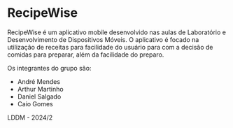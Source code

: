 # RecipeWise

RecipeWise é um aplicativo mobile desenvolvido nas aulas de Laboratório e Desenvolvimento de Dispositivos Móveis. O aplicativo é focado na utilização de receitas para facilidade do usuário para com a decisão de comidas para preparar, além da facilidade do preparo.

Os integrantes do grupo são:
- André Mendes
- Arthur Martinho
- Daniel Salgado
- Caio Gomes

LDDM - 2024/2
